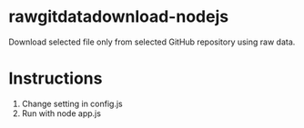 # rawgitdatadownload-nodejs
Download selected file only from selected GitHub repository using raw data.

# Instructions
1. Change setting in config.js
2. Run with node app.js
